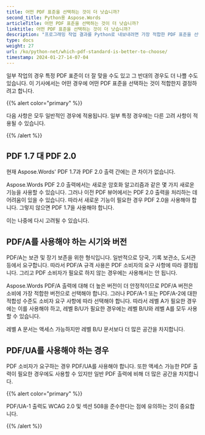 ```yaml
---
title: 어떤 PDF 표준을 선택하는 것이 더 낫습니까?
second_title: Python용 Aspose.Words
articleTitle: 어떤 PDF 표준을 선택하는 것이 더 낫습니까?
linktitle: 어떤 PDF 표준을 선택하는 것이 더 낫습니까?
description: "프로그래밍 작업 결과를 Python로 내보내려면 가장 적합한 PDF 표준을 선택하세요. PDF 1.7, PDF 2.0, PDF/A-1, PDF/A-2 또는 PDF/UA 중 어떤 PDF 표준이 더 좋습니다."
type: docs
weight: 27
url: /ko/python-net/which-pdf-standard-is-better-to-choose/
timestamp: 2024-01-27-14-07-04
---
```


일부 작업의 경우 특정 PDF 표준이 더 잘 맞을 수도 있고 그 반대의 경우도 더 나쁠 수도 있습니다. 이 기사에서는 어떤 경우에 어떤 PDF 표준을 선택하는 것이 적합한지 결정하려고 합니다.

{{% alert color="primary" %}}

다음 사항은 모두 일반적인 경우에 적용됩니다. 일부 특정 경우에는 다른 고려 사항이 적용될 수 있습니다.

{{% /alert %}}

## PDF 1.7 대 PDF 2.0

현재 Aspose.Words' PDF 1.7과 PDF 2.0 출력 간에는 큰 차이가 없습니다.

Aspose.Words PDF 2.0 출력에서는 새로운 암호화 알고리즘과 같은 몇 가지 새로운 기능을 사용할 수 있습니다. 그러나 이전 PDF 뷰어에서는 PDF 2.0 출력을 처리하는 데 어려움이 있을 수 있습니다. 따라서 새로운 기능이 필요한 경우 PDF 2.0을 사용해야 합니다. 그렇지 않으면 PDF 1.7을 사용해야 합니다.

이는 나중에 다시 고려될 수 있습니다.

## PDF/A를 사용해야 하는 시기와 버전

PDF/A는 보관 및 장기 보존을 위한 형식입니다. 일반적으로 당국, 기록 보관소, 도서관 등에서 요구합니다. 따라서 PDF/A 규격 사용은 PDF 소비자의 요구 사항에 따라 결정됩니다. 그리고 PDF 소비자가 필요로 하지 않는 경우에는 사용해서는 안 됩니다.

Aspose.Words PDF/A 출력에 대해 더 높은 버전이 더 안정적이므로 PDF/A 버전은 소비에 가장 적합한 버전으로 선택해야 합니다. 그러나 PDF/A-1 또는 PDF/A-2에 대한 적합성 수준도 소비자 요구 사항에 따라 선택해야 합니다. 따라서 레벨 A가 필요한 경우에는 이를 사용해야 하고, 레벨 B/U가 필요한 경우에는 레벨 B/U와 레벨 A를 모두 사용할 수 있습니다.

레벨 A 문서는 액세스 가능하지만 레벨 B/U 문서보다 더 많은 공간을 차지합니다.

## PDF/UA를 사용해야 하는 경우

PDF 소비자가 요구하는 경우 PDF/UA를 사용해야 합니다. 또한 액세스 가능한 PDF 출력이 필요한 경우에도 사용할 수 있지만 일반 PDF 출력에 비해 더 많은 공간을 차지합니다.

{{% alert color="primary" %}}

PDF/UA-1 출력도 WCAG 2.0 및 섹션 508을 준수한다는 점에 유의하는 것이 중요합니다.

{{% /alert %}}
